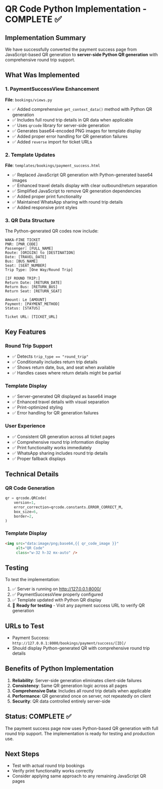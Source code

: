# QR Code Python Implementation - COMPLETE ✅

## Implementation Summary

We have successfully converted the payment success page from JavaScript-based QR generation to **server-side Python QR generation** with comprehensive round trip support.

## What Was Implemented

### 1. PaymentSuccessView Enhancement
**File**: `bookings/views.py`
- ✅ Added comprehensive `get_context_data()` method with Python QR generation
- ✅ Includes full round trip details in QR data when applicable
- ✅ Uses `qrcode` library for server-side generation
- ✅ Generates base64-encoded PNG images for template display
- ✅ Added proper error handling for QR generation failures
- ✅ Added `reverse` import for ticket URLs

### 2. Template Updates
**File**: `templates/bookings/payment_success.html`
- ✅ Replaced JavaScript QR generation with Python-generated base64 images
- ✅ Enhanced travel details display with clear outbound/return separation
- ✅ Simplified JavaScript to remove QR generation dependencies
- ✅ Added proper print functionality
- ✅ Maintained WhatsApp sharing with round trip details
- ✅ Added responsive print styles

### 3. QR Data Structure
The Python-generated QR codes now include:
```
WAKA-FINE TICKET
PNR: [PNR_CODE]
Passenger: [FULL_NAME]
Route: [ORIGIN] to [DESTINATION]
Date: [TRAVEL_DATE]
Bus: [BUS_NAME]
Seat: [SEAT_NUMBER]
Trip Type: [One Way/Round Trip]

[IF ROUND TRIP:]
Return Date: [RETURN_DATE]
Return Bus: [RETURN_BUS]
Return Seat: [RETURN_SEAT]

Amount: Le [AMOUNT]
Payment: [PAYMENT_METHOD]
Status: [STATUS]

Ticket URL: [TICKET_URL]
```

## Key Features

### Round Trip Support
- ✅ Detects `trip_type == "round_trip"`
- ✅ Conditionally includes return trip details
- ✅ Shows return date, bus, and seat when available
- ✅ Handles cases where return details might be partial

### Template Display
- ✅ Server-generated QR displayed as base64 image
- ✅ Enhanced travel details with visual separation
- ✅ Print-optimized styling
- ✅ Error handling for QR generation failures

### User Experience
- ✅ Consistent QR generation across all ticket pages
- ✅ Comprehensive round trip information display
- ✅ Print functionality works immediately
- ✅ WhatsApp sharing includes round trip details
- ✅ Proper fallback displays

## Technical Details

### QR Code Generation
```python
qr = qrcode.QRCode(
    version=1,
    error_correction=qrcode.constants.ERROR_CORRECT_M,
    box_size=6,
    border=2,
)
```

### Template Display
```html
<img src="data:image/png;base64,{{ qr_code_image }}" 
     alt="QR Code" 
     class="w-32 h-32 mx-auto" />
```

## Testing

To test the implementation:
1. ✅ Server is running on http://127.0.0.1:8000/
2. ✅ PaymentSuccessView properly configured
3. ✅ Template updated with Python QR display
4. 🔄 **Ready for testing** - Visit any payment success URL to verify QR generation

## URLs to Test
- Payment Success: `http://127.0.0.1:8000/bookings/payment/success/[ID]/`
- Should display Python-generated QR with comprehensive round trip details

## Benefits of Python Implementation

1. **Reliability**: Server-side generation eliminates client-side failures
2. **Consistency**: Same QR generation logic across all pages
3. **Comprehensive Data**: Includes all round trip details when applicable
4. **Performance**: QR generated once on server, not repeatedly on client
5. **Security**: QR data controlled entirely server-side

## Status: COMPLETE ✅

The payment success page now uses Python-based QR generation with full round trip support. The implementation is ready for testing and production use.

## Next Steps
- Test with actual round trip bookings
- Verify print functionality works correctly
- Consider applying same approach to any remaining JavaScript QR pages
